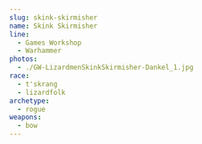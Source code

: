 ```yaml
---
slug: skink-skirmisher
name: Skink Skirmisher
line:
  - Games Workshop
  - Warhammer
photos:
  - ./GW-LizardmenSkinkSkirmisher-Dankel_1.jpg
race:
  - t'skrang
  - lizardfolk
archetype:
  - rogue
weapons:
  - bow
---
```

